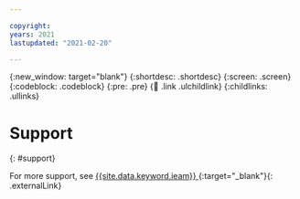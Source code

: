 ```yaml
---

copyright:
years: 2021
lastupdated: "2021-02-20"

---
```


{:new_window: target="blank"}
{:shortdesc: .shortdesc}
{:screen: .screen}
{:codeblock: .codeblock}
{:pre: .pre}
{:child: .link .ulchildlink}
{:childlinks: .ullinks}

# Support
{: #support}

For more support, see [{{site.data.keyword.ieam}} ](https://www.ibm.com/mysupport/s/topic/0TO0z000000ZhYRGA0/Edge-Application-Manager?productId=01t0z000007mfjeAAA&language=en_US){:target="_blank"}{: .externalLink}

